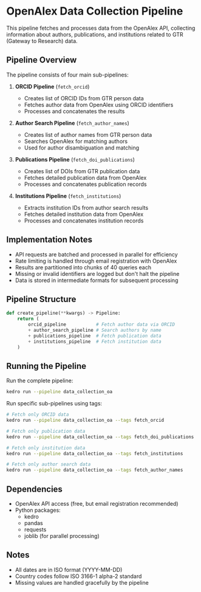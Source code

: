 # OpenAlex Data Collection Pipeline

This pipeline fetches and processes data from the OpenAlex API, collecting information about authors, publications, and institutions related to GTR (Gateway to Research) data.

## Pipeline Overview

The pipeline consists of four main sub-pipelines:

1. **ORCID Pipeline** (`fetch_orcid`)
   - Creates list of ORCID IDs from GTR person data
   - Fetches author data from OpenAlex using ORCID identifiers
   - Processes and concatenates the results

2. **Author Search Pipeline** (`fetch_author_names`)
   - Creates list of author names from GTR person data
   - Searches OpenAlex for matching authors
   - Used for author disambiguation and matching

3. **Publications Pipeline** (`fetch_doi_publications`)
   - Creates list of DOIs from GTR publication data
   - Fetches detailed publication data from OpenAlex
   - Processes and concatenates publication records

4. **Institutions Pipeline** (`fetch_institutions`)
   - Extracts institution IDs from author search results
   - Fetches detailed institution data from OpenAlex
   - Processes and concatenates institution records

## Implementation Notes

- API requests are batched and processed in parallel for efficiency
- Rate limiting is handled through email registration with OpenAlex
- Results are partitioned into chunks of 40 queries each
- Missing or invalid identifiers are logged but don't halt the pipeline
- Data is stored in intermediate formats for subsequent processing

## Pipeline Structure

```python
def create_pipeline(**kwargs) -> Pipeline:
    return (
        orcid_pipeline           # Fetch author data via ORCID
        + author_search_pipeline # Search authors by name
        + publications_pipeline  # Fetch publication data
        + institutions_pipeline  # Fetch institution data
    )
```

## Running the Pipeline

Run the complete pipeline:
```bash
kedro run --pipeline data_collection_oa
```

Run specific sub-pipelines using tags:
```bash
# Fetch only ORCID data
kedro run --pipeline data_collection_oa --tags fetch_orcid

# Fetch only publication data
kedro run --pipeline data_collection_oa --tags fetch_doi_publications

# Fetch only institution data
kedro run --pipeline data_collection_oa --tags fetch_institutions

# Fetch only author search data
kedro run --pipeline data_collection_oa --tags fetch_author_names
```

## Dependencies

- OpenAlex API access (free, but email registration recommended)
- Python packages:
  - kedro
  - pandas
  - requests
  - joblib (for parallel processing)

## Notes

- All dates are in ISO format (YYYY-MM-DD)
- Country codes follow ISO 3166-1 alpha-2 standard
- Missing values are handled gracefully by the pipeline 